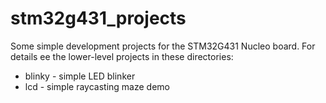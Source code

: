 # stm32g431_projects
Some simple development projects for the STM32G431 Nucleo board. For details
ee the lower-level projects in these directories:

* blinky - simple LED blinker
* lcd - simple raycasting maze demo

